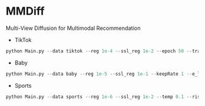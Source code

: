# MMDiff
Multi-View Diffusion for Multimodal Recommendation

- TikTok

```python
python Main.py --data tiktok --reg 1e-4 --ssl_reg 1e-2 --epoch 50 --trans 1 --e_loss 0.1 --cl_method 1
```

- Baby

```python
python Main.py --data baby --reg 1e-5 --ssl_reg 1e-1 --keepRate 1 --e_loss 0.01
```

- Sports

```python
python Main.py --data sports --reg 1e-6 --ssl_reg 1e-2 --temp 0.1 --ris_lambda 0.1 --e_loss 0.5 --keepRate 1 --trans 1
```
